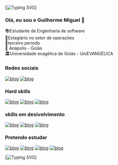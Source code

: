 [![Typing SVG](https://readme-typing-svg.demolab.com/?lines=Welcome+to+my+profile)]


### Olá, eu sou o Guilherme Miguel 👋 
📚Estudante de Engenharia de software  
💼Estagiário no setor de operações   
📝terceiro período   
📍 Anápolis - Goiás   
🏛️Universidade evagélica de Goiás - UniEVANGÉLICA

### Redes sociais
[![blog](https://img.shields.io/badge/LinkedIn-0077B5?style=for-the-badge&logo=linkedin&logoColor=white)](https://www.linkedin.com/in/guilherme-miguel-32977b22b)
[![blog](https://img.shields.io/badge/Instagram-E4405F?style=for-the-badge&logo=instagram&logoColor=white)](https://www.instagram.com/guilherme12miguel123/)
 

 ### Hard skills
 [![blog](https://img.shields.io/badge/HTML5-E34F26?style=for-the-badge&logo=html5&logoColor=white)]()
[![blog](https://img.shields.io/badge/CSS3-1572B6?style=for-the-badge&logo=css3&logoColor=white)]()
[![blog](https://img.shields.io/badge/JavaScript-323330?style=for-the-badge&logo=javascript&logoColor=F7DF1E)]()

### skills em desivolvimento
[![blog](https://img.shields.io/badge/JavaScript-323330?style=for-the-badge&logo=javascript&logoColor=F7DF1E)]()
[![blog](https://img.shields.io/badge/Python-3776AB?style=for-the-badge&logo=python&logoColor=white)]()
[![blog](https://img.shields.io/badge/C%2B%2B-00599C?style=for-the-badge&logo=c%2B%2B&logoColor=white)]()

### Pretendo estudar 
[![blog](https://img.shields.io/badge/Java-ED8B00?style=for-the-badge&logo=openjdk&logoColor=white)]()
[![blog](https://img.shields.io/badge/PHP-777BB4?style=for-the-badge&logo=php&logoColor=white)]()
[![blog](https://img.shields.io/badge/MySQL-00000F?style=for-the-badge&logo=mysql&logoColor=white)]()
[![blog](https://img.shields.io/badge/React-20232A?style=for-the-badge&logo=react&logoColor=61DAFB)]()


[![Typing SVG](https://readme-typing-svg.demolab.com/?lines=thankyou+for+visite+me)]









